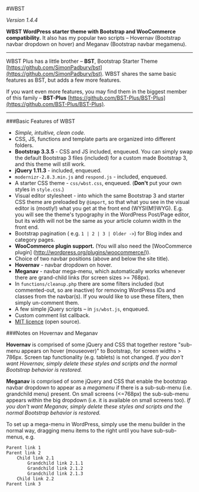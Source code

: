 #WBST

*Version 1.4.4*

**WBST WordPress starter theme with Bootstrap and WooCommerce compatibility.** It also has my popular two scripts – Hovernav (Bootstrap navbar dropdown on hover) and Meganav (Bootstrap navbar megamenu).

-----

WBST Plus has a little brother – **BST**, Bootstrap Starter Theme [https://github.com/SimonPadbury/bst](https://github.com/SimonPadbury/bst). WBST shares the same basic features as BST, but adds a few more features. 

If you want even more features, you may find them in the biggest member of this family – **BST-Plus** [https://github.com/BST-Plus/BST-Plus](https://github.com/BST-Plus/BST-Plus).

-----

###Basic Features of WBST

* *Simple, intuitive, clean code.*
* CSS, JS, functions and template parts are organized into different folders.
* **Bootstrap 3.3.5** - CSS and JS included, enqueued. You can simply swap the default Bootstrap 3 files (included) for a custom made Bootstrap 3, and this theme will still work.
* **jQuery 1.11.3** - included, enqueued.
* `modernizr-2.8.3.min.js` and `respond.js` - included, enqueued.
* A starter CSS theme - `css/wbst.css`, enqueued. (**Don't** put your own styles in `style.css`.)
* Visual editor stylesheet - into which the same Bootstrap 3 and starter CSS theme are preloaded by `@import`, so that what you see in the visual editor is (mostly!) what you get at the front end (WYSI(M!)WYG). E.g. you will see the theme's typography in the WordPress Post/Page editor, but its width will not be the same as your article column width in the front end.
* Bootstrap pagination ( e.g. `1 | 2 | 3 | Older ->`) for Blog index and category pages.
* **WooCommerce plugin support.** (You will also need the [WooCommerce plugin] (http://wordpress.org/plugins/woocommerce/)).
* Choice of two navbar positions (above and below the site title).
* **Hovernav** - navbar dropdown on hover.
* **Meganav** - navbar mega-menu, which automatically works whenever there are grand-child links (for screen sizes >= 768px).
* In `functions/cleanup.php` there are some filters included (but commented-out, so are inactive) for removing WordPress IDs and classes from the navbar(s). If you would like to use these filters, then simply un-comment them.
* A few simple jQuery scripts – in `js/wbst.js`, enqueued.
* Custom comment list callback.
* [MIT licence](http://opensource.org/licenses/MIT) (open source).

###Notes on Hovernav and Meganav

**Hovernav** is comprised of some jQuery and CSS that together restore "sub-menu appears on hover (mouseover)" to Bootstrap, for screen widths > 786px. Screen tap functionality (e.g. tablets) is not changed. _If you don't want Hovernav, simply delete these styles and scripts and the normal Bootstrap behavior is restored._

**Meganav** is comprised of some jQuery and CSS that enable the bootstrap navbar dropdown to appear as a _megamenu_ if there is a sub-sub-menu (i.e. grandchild menu) present. On small screens (<=768px) the sub-sub-menu appears within the big dropdown (i.e. it is available on small screens too). _If you don't want Meganav, simply delete these styles and scripts and the normal Bootstrap behavior is restored._

To set up a mega-menu in WordPress, simply use the menu builder in the normal way, dragging menu items to the right until you have sub-sub-menus, e.g.

```
Parent link 1
Parent link 2
	Child link 2.1
		Grandchild link 2.1.1
		Grandchild link 2.1.2
		Grandchild link 2.1.3
	Child link 2.2
Parent link 3
```
